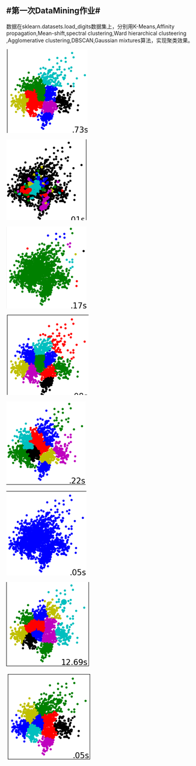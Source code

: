 
#第一次DataMining作业#
---
  数据在sklearn.datasets.load_digits数据集上，分别用K-Means,Affinity propagation,Mean-shift,spectral clustering,Ward hierarchical clusteering ,Agglomerative clustering,DBSCAN,Gaussian mixtures算法，实现聚类效果。
  
   ![image](https://github.com/zhaoru123/test/blob/master/132cc9072dee1ca32f1227fca8e5304.png)
  
   ![image](https://github.com/zhaoru123/test/blob/master/3e89507e63027a6727dcf4b658a0306.png)
   
   ![image](https://github.com/zhaoru123/test/blob/master/67449b64e043975ccb8ac2bffb58e3b.png)
    
   ![image](https://github.com/zhaoru123/test/blob/master/6801f30d0469e78b332d14f8f6a6999.png)
   
   ![image](https://github.com/zhaoru123/test/blob/master/7917dbe52a689d1401c9d6fb0026d72.png)
   
   ![image](https://github.com/zhaoru123/test/blob/master/b0fef59788223c2e1c3456387002862.png)
   
   ![image](https://github.com/zhaoru123/test/blob/master/bf5dca6c49815b07e0b575e9daeeaf2.png)
   
   ![image](https://github.com/zhaoru123/test/blob/master/e31ec70959406915e41d3114a397773.png)
  
  
  
  



